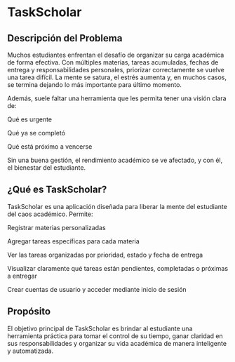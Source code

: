 # TaskScholar
## Descripción del Problema
Muchos estudiantes enfrentan el desafío de organizar su carga académica de forma efectiva. Con múltiples materias, tareas acumuladas, fechas de entrega y responsabilidades personales, priorizar correctamente se vuelve una tarea difícil. La mente se satura, el estrés aumenta y, en muchos casos, se termina dejando lo más importante para último momento.

Además, suele faltar una herramienta que les permita tener una visión clara de:

Qué es urgente

Qué ya se completó

Qué está próximo a vencerse

Sin una buena gestión, el rendimiento académico se ve afectado, y con él, el bienestar del estudiante.

## ¿Qué es TaskScholar?
TaskScholar es una aplicación diseñada para liberar la mente del estudiante del caos académico. Permite:

Registrar materias personalizadas

Agregar tareas específicas para cada materia

Ver las tareas organizadas por prioridad, estado y fecha de entrega

Visualizar claramente qué tareas están pendientes, completadas o próximas a entregar

Crear cuentas de usuario y acceder mediante inicio de sesión

## Propósito
El objetivo principal de TaskScholar es brindar al estudiante una herramienta práctica para tomar el control de su tiempo, ganar claridad en sus responsabilidades y organizar su vida académica de manera inteligente y automatizada.
